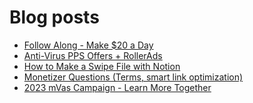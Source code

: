 # Blog posts
<!-- BLOG-POST-LIST:START -->
- [Follow Along - Make $20 a Day](https://afflift.com/f/threads/follow-along-make-20-a-day.10149/)
- [Anti-Virus PPS Offers + RollerAds](https://afflift.com/f/threads/anti-virus-pps-offers-rollerads.10213/)
- [How to Make a Swipe File with Notion](https://afflift.com/f/threads/how-to-make-a-swipe-file-with-notion.9184/)
- [Monetizer Questions &lpar;Terms, smart link optimization&rpar;](https://afflift.com/f/threads/monetizer-questions-terms-smart-link-optimization.10263/)
- [2023 mVas Campaign - Learn More Together](https://afflift.com/f/threads/2023-mvas-campaign-learn-more-together.10194/)
<!-- BLOG-POST-LIST:END -->
